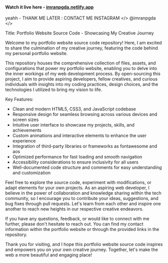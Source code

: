 
#### Watch it live here - [imranpgda.netlify.app](https://imranpgda.netlify.app/)
yeahh - THANK ME LATER :  CONTACT ME INSTAGRAM </> @imranpgda </>

Title: Portfolio Website Source Code - Showcasing My Creative Journey

Welcome to my portfolio website source code repository! Here, I am excited to share the culmination of my creative journey, featuring the code behind my personal portfolio website.

This repository houses the comprehensive collection of files, assets, and configurations that power my portfolio website, enabling you to delve into the inner workings of my web development process. By open-sourcing this project, I aim to provide aspiring developers, fellow creatives, and curious individuals with insights into my coding practices, design choices, and the technologies I utilized to bring my vision to life.

Key Features:
- Clean and modern HTML5, CSS3, and JavaScript codebase
- Responsive design for seamless browsing across various devices and screen sizes
- Intuitive user interface to showcase my projects, skills, and achievements
- Custom animations and interactive elements to enhance the user experience
- Integration of third-party libraries or frameworks as fontawesome and aos
- Optimized performance for fast loading and smooth navigation
- Accessibility considerations to ensure inclusivity for all users
- Well-documented code structure and comments for easy understanding and customization

Feel free to explore the source code, experiment with modifications, or adapt elements for your own projects. As an aspiring web developer, I believe in the power of collaboration and knowledge sharing within the tech community, so I encourage you to contribute your ideas, suggestions, and bug fixes through pull requests. Let's learn from each other and inspire one another to reach new heights in our respective creative endeavors.

If you have any questions, feedback, or would like to connect with me further, please don't hesitate to reach out. You can find my contact information within the portfolio website or through the provided links in the repository.

Thank you for visiting, and I hope this portfolio website source code inspires and empowers you on your own creative journey. Together, let's make the web a more beautiful and engaging place!
